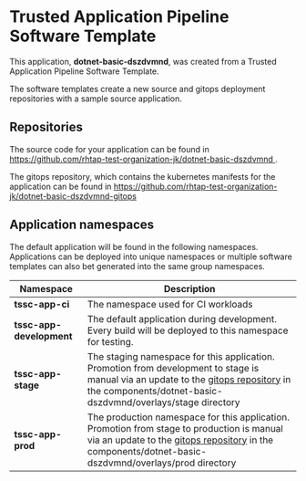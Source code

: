 # Trusted Application Pipeline Software Template

This application, **dotnet-basic-dszdvmnd**, was created from a Trusted Application Pipeline Software Template.

The software templates create a new source and gitops deployment repositories with a sample source application. 

## Repositories

The source code for your application can be found in [https://github.com/rhtap-test-organization-jk/dotnet-basic-dszdvmnd ](https://github.com/rhtap-test-organization-jk/dotnet-basic-dszdvmnd ).
 
The gitops repository, which contains the kubernetes manifests for the application can be found in 
[https://github.com/rhtap-test-organization-jk/dotnet-basic-dszdvmnd-gitops ](https://github.com/rhtap-test-organization-jk/dotnet-basic-dszdvmnd-gitops ) 

## Application namespaces 

The default application will be found in the following namespaces. Applications can be deployed into unique namespaces or multiple software templates can also bet generated into the same group namespaces.  

|  Namespace   |  Description   |  
| -------- | -------- |
| **tssc-app-ci** | The namespace used for CI workloads |
| **tssc-app-development** | The default application during development. Every build will be deployed to this namespace for testing. |
| **tssc-app-stage** | The staging namespace for this application. Promotion from development to stage is manual via an update to the [gitops repository](https://github.com/rhtap-test-organization-jk/dotnet-basic-dszdvmnd-gitops ) in the components/dotnet-basic-dszdvmnd/overlays/stage directory |
| **tssc-app-prod** | The production namespace for this application. Promotion from stage to production is manual via an update to the [gitops repository](https://github.com/rhtap-test-organization-jk/dotnet-basic-dszdvmnd-gitops ) in the components/dotnet-basic-dszdvmnd/overlays/prod directory |